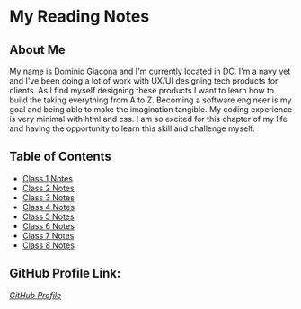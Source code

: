 # My Reading Notes

## About Me
My name is Dominic Giacona and I'm  currently located in DC. I'm a navy vet and I've been doing a lot of work with UX/UI designing tech products for clients. As I find myself designing these products I want to learn how to build the taking everything from A to Z. Becoming a software engineer is my goal and being able to make the imagination tangible. My coding experience is very minimal with html and css. I am so excited for this chapter of my life and having the opportunity to learn this skill and challenge myself.

## Table of Contents
- [Class 1 Notes](class1.md)
- [Class 2 Notes](class2.md)
- [Class 3 Notes](class3.md)
- [Class 4 Notes](class4.md)
- [Class 5 Notes](class5.md)
- [Class 6 Notes](class6.md)
- [Class 7 Notes](class7.md)
- [Class 8 Notes](class8.md)

## GitHub Profile Link: 
*[GitHub Profile](https://github.com/dgiacona)*